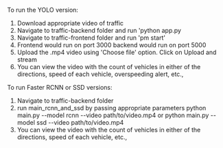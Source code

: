 To run the YOLO version:
1. Download appropriate video of traffic
2. Navigate to traffic-backend folder and run 'python app.py
3. Navigate to traffic-frontend folder and run 'pm start'
4. Frontend would run on port 3000 backend would run on port 5000
5. Upload the .mp4 video using 'Choose file' option. Click on Upload and stream
6. You can view the video with the count of vehicles in either of the directions, speed of each vehicle, overspeeding alert, etc.,


To run Faster RCNN or SSD versions:
1. Navigate to traffic-backend folder
2. run main_rcnn_and_ssd by passing appropriate parameters
python main.py --model rcnn --video path/to/video.mp4
or
python main.py --model ssd --video path/to/video.mp4
3. You can view the video with the count of vehicles in either of the directions, speed of each vehicle, etc.,
